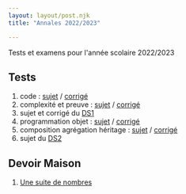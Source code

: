 ```yaml
---
layout: layout/post.njk 
title: "Annales 2022/2023"

---
```



<!-- début résumé -->

Tests et examens pour l'année scolaire 2022/2023

<!-- end résumé -->

## Tests

1. code : [sujet](./1_test_sujet_code) / [corrigé](./1_test_corrigé_code)
2. complexité et preuve : [sujet](./2_test_sujet_complexité_preuve) / [corrigé](./2_test_corrigé_complexité_preuve)
3. sujet et corrigé du [DS1](./ds_1)
4. programmation objet : [sujet](./3_test_sujet_programmation_objet) / [corrigé](./3_test_corrigé_programmation_objet)
5. composition agrégation héritage : [sujet](4_test_sujet_composition_agrégation_héritage) / [corrigé](./4_test_corrigé_composition_agrégation_héritage)
6. sujet du [DS2](./ds_2)

## Devoir Maison

1. [Une suite de nombres](./dm_1)
